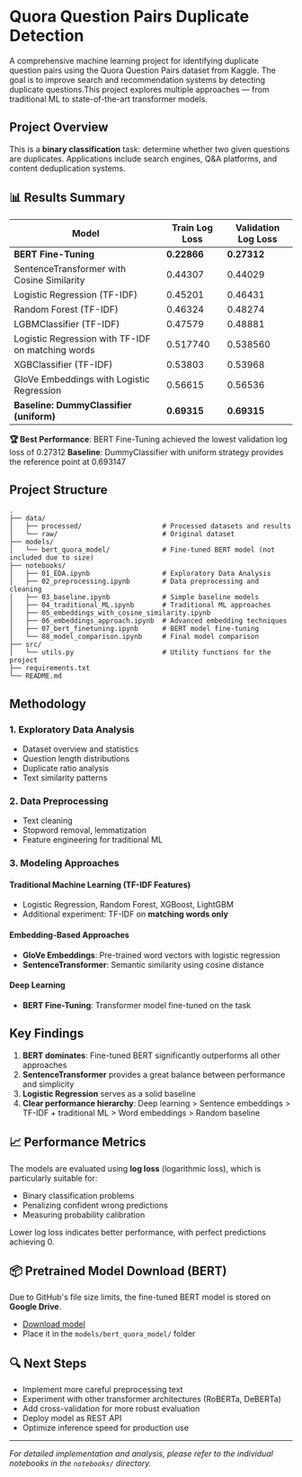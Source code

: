 # Quora Question Pairs Duplicate Detection

A comprehensive machine learning project for identifying duplicate question pairs using the Quora Question Pairs dataset from Kaggle. The goal is to improve search and recommendation systems by detecting duplicate questions.This project explores multiple approaches — from traditional ML to state-of-the-art transformer models.

## Project Overview
This is a **binary classification** task: determine whether two given questions are duplicates. Applications include search engines, Q&A platforms, and content deduplication systems.

## 📊 Results Summary

| Model | Train Log Loss | Validation Log Loss |
|-------|----------------|-------------------|
| **BERT Fine-Tuning** | **0.22866** | **0.27312** |
| SentenceTransformer with Cosine Similarity | 0.44307 | 0.44029 |
| Logistic Regression (TF-IDF)| 0.45201 | 0.46431 |
| Random Forest (TF-IDF)| 0.46324 | 0.48274 |
| LGBMClassifier (TF-IDF)| 0.47579 | 0.48881 |
| Logistic Regression with TF-IDF on matching words | 0.517740 | 0.538560  |
| XGBClassifier (TF-IDF)| 0.53803 | 0.53968 |
| GloVe Embeddings with Logistic Regression | 0.56615 | 0.56536 |
| **Baseline: DummyClassifier (uniform)** | **0.69315** | **0.69315** |

**🏆 Best Performance**: BERT Fine-Tuning achieved the lowest validation log loss of 0.27312
**Baseline**: DummyClassifier with uniform strategy provides the reference point at 0.693147

## Project Structure

```
.
├── data/
│   ├── processed/                    # Processed datasets and results
│   └── raw/                          # Original dataset
├── models/
│   └── bert_quora_model/             # Fine-tuned BERT model (not included due to size)
├── notebooks/
│   ├── 01_EDA.ipynb                  # Exploratory Data Analysis
│   ├── 02_preprocessing.ipynb        # Data preprocessing and cleaning
│   ├── 03_baseline.ipynb             # Simple baseline models
│   ├── 04_traditional_ML.ipynb       # Traditional ML approaches
│   ├── 05_embeddings_with_cosine_similarity.ipynb
│   ├── 06_embeddings_approach.ipynb  # Advanced embedding techniques
│   ├── 07_bert_finetuning.ipynb      # BERT model fine-tuning
│   └── 08_model_comparison.ipynb     # Final model comparison
├── src/
│   └── utils.py                      # Utility functions for the project
├── requirements.txt
└── README.md
```

## Methodology

### 1. Exploratory Data Analysis
- Dataset overview and statistics
- Question length distributions
- Duplicate ratio analysis
- Text similarity patterns

### 2. Data Preprocessing
- Text cleaning
- Stopword removal, lemmatization
- Feature engineering for traditional ML

### 3. Modeling Approaches

#### Traditional Machine Learning (TF-IDF Features)
- Logistic Regression, Random Forest, XGBoost, LightGBM
- Additional experiment: TF-IDF on **matching words only**

#### Embedding-Based Approaches
- **GloVe Embeddings**: Pre-trained word vectors with logistic regression
- **SentenceTransformer**: Semantic similarity using cosine distance

#### Deep Learning
- **BERT Fine-Tuning**: Transformer model fine-tuned on the task

## Key Findings

1. **BERT dominates**: Fine-tuned BERT significantly outperforms all other approaches
2. **SentenceTransformer** provides a great balance between performance and simplicity
3. **Logistic Regression** serves as a solid baseline
4. **Clear performance hierarchy**: Deep learning > Sentence embeddings > TF-IDF + traditional ML > Word embeddings > Random baseline

## 📈 Performance Metrics

The models are evaluated using **log loss** (logarithmic loss), which is particularly suitable for:
- Binary classification problems
- Penalizing confident wrong predictions
- Measuring probability calibration

Lower log loss indicates better performance, with perfect predictions achieving 0.

## 📦 Pretrained Model Download (BERT)

Due to GitHub's file size limits, the fine-tuned BERT model is stored on **Google Drive**.
- [Download model](https://drive.google.com/file/d/1LMdECszFOCzrs6AbSnBwS2lzwTwOG8Y9/view?usp=drive_link)
- Place it in the `models/bert_quora_model/` folder

## 🔍 Next Steps

- Implement more careful preprocessing text
- Experiment with other transformer architectures (RoBERTa, DeBERTa)
- Add cross-validation for more robust evaluation
- Deploy model as REST API
- Optimize inference speed for production use

---

*For detailed implementation and analysis, please refer to the individual notebooks in the `notebooks/` directory.*
